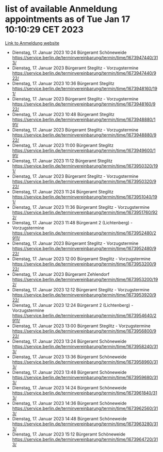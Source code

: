 # list of available Anmeldung appointments as of Tue Jan 17 10:10:29 CET 2023
[Link to Anmeldung website](https://service.berlin.de/terminvereinbarung/termin/tag.php?termin=0&anliegen[]=120686&dienstleisterlist=122210,122217,327316,122219,327312,122227,327314,122231,327346,122243,327348,122252,329742,122260,329745,122262,329748,122254,329751,122271,327278,122273,327274,122277,327276,330436,122280,327294,122282,327290,122284,327292,327539,122291,327270,122285,327266,122286,327264,122296,327268,150230,329760,122301,327282,122297,327286,122294,327284,122312,329763,122314,329775,122304,327330,122311,327334,122309,327332,122281,327352,122279,329772,122276,327324,122274,327326,122267,329766,122246,327318,122251,327320,122257,327322,122208,327298,122226,327300,121362,121364&herkunft=http%3A%2F%2Fservice.berlin.de%2Fdienstleistung%2F120686%2F)
- Dienstag, 17. Januar 2023 10:24 Bürgeramt Schöneweide https://service.berlin.de/terminvereinbarung/termin/time/1673947440/313/
- Dienstag, 17. Januar 2023  Bürgeramt Steglitz - Vorzugstermine https://service.berlin.de/terminvereinbarung/termin/time/1673947440/922/
- Dienstag, 17. Januar 2023 10:36 Bürgeramt Steglitz https://service.berlin.de/terminvereinbarung/termin/time/1673948160/191/
- Dienstag, 17. Januar 2023  Bürgeramt Steglitz - Vorzugstermine https://service.berlin.de/terminvereinbarung/termin/time/1673948160/922/
- Dienstag, 17. Januar 2023 10:48 Bürgeramt Steglitz https://service.berlin.de/terminvereinbarung/termin/time/1673948880/191/
- Dienstag, 17. Januar 2023  Bürgeramt Steglitz - Vorzugstermine https://service.berlin.de/terminvereinbarung/termin/time/1673948880/922/
- Dienstag, 17. Januar 2023 11:00 Bürgeramt Steglitz https://service.berlin.de/terminvereinbarung/termin/time/1673949600/191/
- Dienstag, 17. Januar 2023 11:12 Bürgeramt Steglitz https://service.berlin.de/terminvereinbarung/termin/time/1673950320/191/
- Dienstag, 17. Januar 2023  Bürgeramt Steglitz - Vorzugstermine https://service.berlin.de/terminvereinbarung/termin/time/1673950320/922/
- Dienstag, 17. Januar 2023 11:24 Bürgeramt Steglitz https://service.berlin.de/terminvereinbarung/termin/time/1673951040/191/
- Dienstag, 17. Januar 2023 11:36 Bürgeramt Steglitz - Vorzugstermine https://service.berlin.de/terminvereinbarung/termin/time/1673951760/922/
- Dienstag, 17. Januar 2023 11:48 Bürgeramt 2 (Lichtenberg) - Vorzugstermine https://service.berlin.de/terminvereinbarung/termin/time/1673952480/2911/
- Dienstag, 17. Januar 2023  Bürgeramt Steglitz - Vorzugstermine https://service.berlin.de/terminvereinbarung/termin/time/1673952480/922/
- Dienstag, 17. Januar 2023 12:00 Bürgeramt Steglitz - Vorzugstermine https://service.berlin.de/terminvereinbarung/termin/time/1673953200/922/
- Dienstag, 17. Januar 2023  Bürgeramt Zehlendorf https://service.berlin.de/terminvereinbarung/termin/time/1673953200/192/
- Dienstag, 17. Januar 2023 12:12 Bürgeramt Steglitz - Vorzugstermine https://service.berlin.de/terminvereinbarung/termin/time/1673953920/922/
- Dienstag, 17. Januar 2023 12:24 Bürgeramt 2 (Lichtenberg) - Vorzugstermine https://service.berlin.de/terminvereinbarung/termin/time/1673954640/2911/
- Dienstag, 17. Januar 2023 13:00 Bürgeramt Steglitz - Vorzugstermine https://service.berlin.de/terminvereinbarung/termin/time/1673956800/922/
- Dienstag, 17. Januar 2023 13:24 Bürgeramt Schöneweide https://service.berlin.de/terminvereinbarung/termin/time/1673958240/313/
- Dienstag, 17. Januar 2023 13:36 Bürgeramt Schöneweide https://service.berlin.de/terminvereinbarung/termin/time/1673958960/313/
- Dienstag, 17. Januar 2023 13:48 Bürgeramt Schöneweide https://service.berlin.de/terminvereinbarung/termin/time/1673959680/313/
- Dienstag, 17. Januar 2023 14:24 Bürgeramt Schöneweide https://service.berlin.de/terminvereinbarung/termin/time/1673961840/313/
- Dienstag, 17. Januar 2023 14:36 Bürgeramt Schöneweide https://service.berlin.de/terminvereinbarung/termin/time/1673962560/313/
- Dienstag, 17. Januar 2023 14:48 Bürgeramt Schöneweide https://service.berlin.de/terminvereinbarung/termin/time/1673963280/313/
- Dienstag, 17. Januar 2023 15:12 Bürgeramt Schöneweide https://service.berlin.de/terminvereinbarung/termin/time/1673964720/313/

